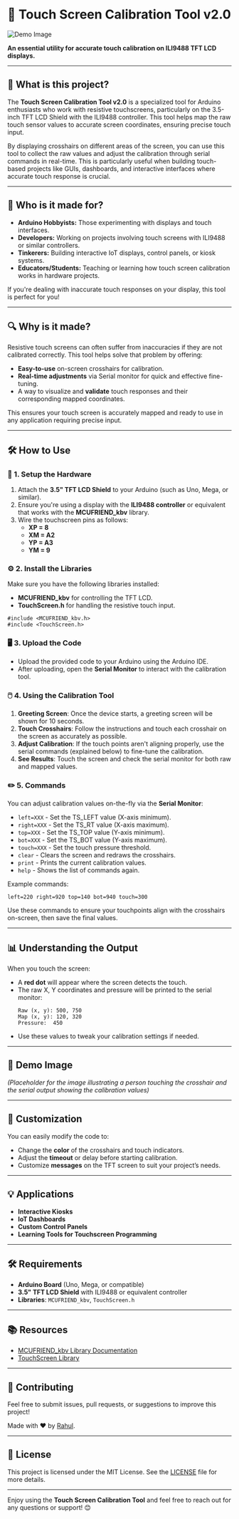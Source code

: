# 🎯 Touch Screen Calibration Tool v2.0

![Demo Image](demo_image.jpg)

**An essential utility for accurate touch calibration on ILI9488 TFT LCD displays.**

---

## 📜 What is this project?

The **Touch Screen Calibration Tool v2.0** is a specialized tool for Arduino enthusiasts who work with resistive touchscreens, particularly on the 3.5-inch TFT LCD Shield with the ILI9488 controller. This tool helps map the raw touch sensor values to accurate screen coordinates, ensuring precise touch input.

By displaying crosshairs on different areas of the screen, you can use this tool to collect the raw values and adjust the calibration through serial commands in real-time. This is particularly useful when building touch-based projects like GUIs, dashboards, and interactive interfaces where accurate touch response is crucial.

---

## 🎯 Who is it made for?

- **Arduino Hobbyists:** Those experimenting with displays and touch interfaces.
- **Developers:** Working on projects involving touch screens with ILI9488 or similar controllers.
- **Tinkerers:** Building interactive IoT displays, control panels, or kiosk systems.
- **Educators/Students:** Teaching or learning how touch screen calibration works in hardware projects.

If you're dealing with inaccurate touch responses on your display, this tool is perfect for you!

---

## 🔍 Why is it made?

Resistive touch screens can often suffer from inaccuracies if they are not calibrated correctly. This tool helps solve that problem by offering:
- **Easy-to-use** on-screen crosshairs for calibration.
- **Real-time adjustments** via Serial monitor for quick and effective fine-tuning.
- A way to visualize and **validate** touch responses and their corresponding mapped coordinates.

This ensures your touch screen is accurately mapped and ready to use in any application requiring precise input.

---

## 🛠️ How to Use

### 🔌 1. Setup the Hardware
1. Attach the **3.5" TFT LCD Shield** to your Arduino (such as Uno, Mega, or similar).
2. Ensure you're using a display with the **ILI9488 controller** or equivalent that works with the **MCUFRIEND_kbv** library.
3. Wire the touchscreen pins as follows:
   - **XP = 8**
   - **XM = A2**
   - **YP = A3**
   - **YM = 9**

### ⚙️ 2. Install the Libraries
Make sure you have the following libraries installed:
- **MCUFRIEND_kbv** for controlling the TFT LCD.
- **TouchScreen.h** for handling the resistive touch input.

```
#include <MCUFRIEND_kbv.h>
#include <TouchScreen.h>
```

### 🖥️ 3. Upload the Code
- Upload the provided code to your Arduino using the Arduino IDE.
- After uploading, open the **Serial Monitor** to interact with the calibration tool.

### 🖱️ 4. Using the Calibration Tool
1. **Greeting Screen**: Once the device starts, a greeting screen will be shown for 10 seconds.
2. **Touch Crosshairs**: Follow the instructions and touch each crosshair on the screen as accurately as possible. 
3. **Adjust Calibration**: If the touch points aren't aligning properly, use the serial commands (explained below) to fine-tune the calibration.
4. **See Results**: Touch the screen and check the serial monitor for both raw and mapped values.

### ✏️ 5. Commands

You can adjust calibration values on-the-fly via the **Serial Monitor**:

- `left=XXX` - Set the TS_LEFT value (X-axis minimum).
- `right=XXX` - Set the TS_RT value (X-axis maximum).
- `top=XXX` - Set the TS_TOP value (Y-axis minimum).
- `bot=XXX` - Set the TS_BOT value (Y-axis maximum).
- `touch=XXX` - Set the touch pressure threshold.
- `clear` - Clears the screen and redraws the crosshairs.
- `print` - Prints the current calibration values.
- `help` - Shows the list of commands again.

Example commands:
```
left=220 right=920 top=140 bot=940 touch=300
```


Use these commands to ensure your touchpoints align with the crosshairs on-screen, then save the final values.

---

## 📊 Understanding the Output

When you touch the screen:
- A **red dot** will appear where the screen detects the touch.
- The raw X, Y coordinates and pressure will be printed to the serial monitor:
    ```
    Raw (x, y): 500, 750
    Map (x, y): 120, 320
    Pressure:  450
    ```
- Use these values to tweak your calibration settings if needed.

---

## 📸 Demo Image
*(Placeholder for the image illustrating a person touching the crosshair and the serial output showing the calibration values)*

---

## 🎨 Customization

You can easily modify the code to:
- Change the **color** of the crosshairs and touch indicators.
- Adjust the **timeout** or delay before starting calibration.
- Customize **messages** on the TFT screen to suit your project’s needs.

---

## 💡 Applications

- **Interactive Kiosks**
- **IoT Dashboards**
- **Custom Control Panels**
- **Learning Tools for Touchscreen Programming**

---

## 🛠️ Requirements

- **Arduino Board** (Uno, Mega, or compatible)
- **3.5" TFT LCD Shield** with ILI9488 or equivalent controller
- **Libraries**: `MCUFRIEND_kbv`, `TouchScreen.h`

---

## 📚 Resources

- [MCUFRIEND_kbv Library Documentation](https://github.com/prenticedavid/MCUFRIEND_kbv)
- [TouchScreen Library](https://github.com/adafruit/Adafruit_TouchScreen)

---

## 🤝 Contributing

Feel free to submit issues, pull requests, or suggestions to improve this project!

Made with ❤️ by [Rahul](https://github.com/rahulsingh97).

---

## 📜 License

This project is licensed under the MIT License. See the [LICENSE](LICENSE) file for more details.

---

Enjoy using the **Touch Screen Calibration Tool** and feel free to reach out for any questions or support! 😊

```
